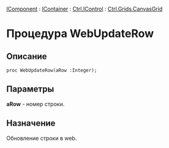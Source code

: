 ﻿---
Link: Com.Ctrl.Grids.CanvasGrid.@WebUpdateRow
---

[IComponent](topic:Com.Custom.ComClasses.IComponent.Default) :
[IContainer](topic:Com.Custom.ComClasses.IContainer.Default) :
[Ctrl.IControl](topic:Com.Custom.ComClasses.Ctrl.IControl.Default) :
[Ctrl.Grids.CanvasGrid](Default)

# Процедура WebUpdateRow

## Описание

    proc WebUpdateRow(aRow :Integer);

## Параметры

**aRow** - номер строки.

## Назначение

Обновление строки в web.